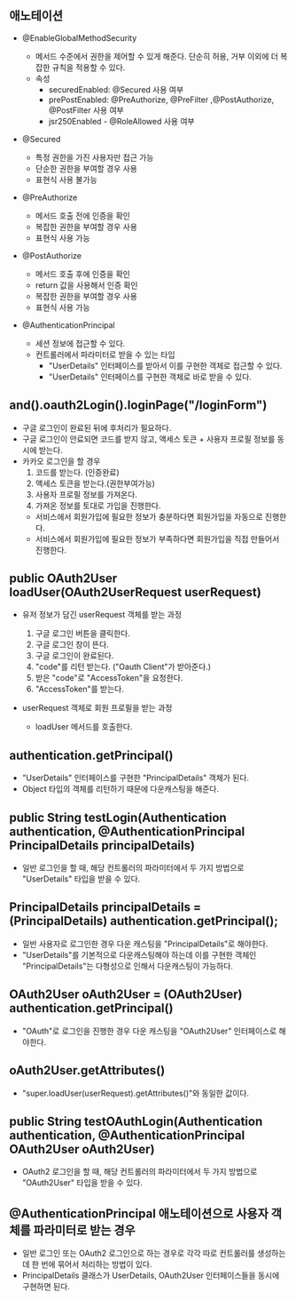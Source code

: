 ## 애노테이션

- @EnableGlobalMethodSecurity
  - 메서드 수준에서 권한을 제어할 수 있게 해준다.
      단순히 허용, 거부 이외에 더 복잡한 규칙을 적용할 수 있다.
  - 속성
    - securedEnabled: @Secured 사용 여부
    - prePostEnabled: @PreAuthorize, @PreFilter ,@PostAuthorize, @PostFilter 사용 여부
    - jsr250Enabled - @RoleAllowed 사용 여부

- @Secured
  - 특정 권한을 가진 사용자만 접근 가능
  - 단순한 권한을 부여할 경우 사용
  - 표현식 사용 불가능

- @PreAuthorize
  - 메서드 호출 전에 인증을 확인
  - 복잡한 권한을 부여할 경우 사용
  - 표현식 사용 가능

- @PostAuthorize
  - 메서드 호출 후에 인증을 확인
  - return 값을 사용해서 인증 확인
  - 복잡한 권한을 부여할 경우 사용
  - 표현식 사용 가능

- @AuthenticationPrincipal
  - 세션 정보에 접근할 수 있다.
  - 컨트롤러에서 파라미터로 받을 수 있는 타입
    - "UserDetails" 인터페이스를 받아서 이를 구현한 객체로 접근할 수 있다.
    - "UserDetails" 인터페이스를 구현한 객체로 바로 받을 수 있다.


## and().oauth2Login().loginPage("/loginForm")
  - 구글 로그인이 완료된 뒤에 후처리가 필요하다.
  - 구글 로그인이 안료되면 코드를 받지 않고, 액세스 토큰 + 사용자 프로필 정보를 동시에 받는다.
  - 카카오 로그인을 할 경우 
    1. 코드를 받는다. (인증완료)
    2. 액세스 토큰을 받는다.(권한부여가능)
    3. 사용자 프로필 정보를 가져온다.
    4. 가져온 정보를 토대로 가입을 진행한다.
      - 서비스에서 회원가입에 필요한 정보가 충분하다면 회원가입을 자동으로 진행한다.
      - 서비스에서 회원가입에 필요한 정보가 부족하다면 회원가입을 직접 만들어서 진행한다.
    
## public OAuth2User loadUser(OAuth2UserRequest userRequest) 

- 유저 정보가 담긴 userRequest 객체를 받는 과정
  1. 구글 로그인 버튼을 클릭한다.
  2. 구글 로그인 창이 뜬다.
  3. 구글 로그인이 완료된다.
  4. "code"를 리턴 받는다. ("Oauth Client"가 받아준다.)
  5. 받은 "code"로 "AccessToken"을 요청한다.
  6. "AccessToken"를 받는다.

- userRequest 객체로 회원 프로필을 받는 과정 
  - loadUser 메서드를 호출한다.

## authentication.getPrincipal()

- "UserDetails" 인터페이스를 구현한 "PrincipalDetails" 객체가 된다.
- Object 타입의 객체를 리턴하기 때문에 다운캐스팅을 해준다.


## public String testLogin(Authentication authentication, @AuthenticationPrincipal PrincipalDetails principalDetails)

- 일반 로그인을 할 때, 해당 컨트롤러의 파라미터에서 두 가지 방법으로 "UserDetails" 타입을 받을 수 있다.

## PrincipalDetails principalDetails = (PrincipalDetails) authentication.getPrincipal();

- 일반 사용자로 로그인한 경우 다운 캐스팅을 "PrincipalDetails"로 해야한다.
- "UserDetails"를 기본적으로 다운캐스팅해야 하는데 이를 구현한 객체인 "PrincipalDetails"는 다형성으로 인해서 다운캐스팅이 가능하다.

## OAuth2User oAuth2User = (OAuth2User) authentication.getPrincipal()

- "OAuth"로 로그인을 진행한 경우 다운 캐스팅을 "OAuth2User" 인터페이스로 해야한다.

## oAuth2User.getAttributes()

- "super.loadUser(userRequest).getAttributes()"와 동일한 값이다.

## public String testOAuthLogin(Authentication authentication, @AuthenticationPrincipal OAuth2User oAuth2User)

- OAuth2 로그인을 할 때, 해당 컨트롤러의 파라미터에서 두 가지 방법으로 "OAuth2User" 타입을 받을 수 있다.

## @AuthenticationPrincipal 애노테이션으로 사용자 객체를 파라미터로 받는 경우

- 일반 로그인 또는 OAuth2 로그인으로 하는 경우로 각각 따로 컨트롤러를 생성하는데 한 번에 묶어서 처리하는 방법이 있다.
- PrincipalDetails 클래스가 UserDetails, OAuth2User 인터페이스들을 동시에 구현하면 된다.